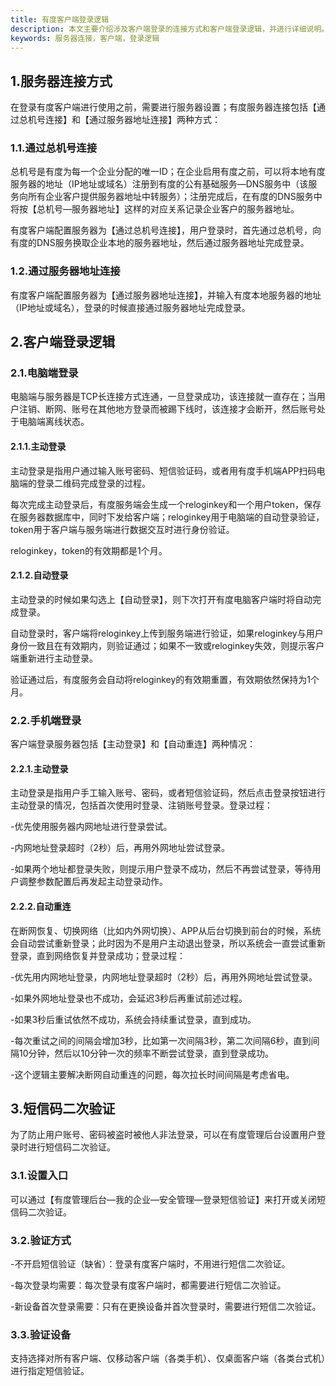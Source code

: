 ```yaml
---
title: 有度客户端登录逻辑
description: 本文主要介绍涉及客户端登录的连接方式和客户端登录逻辑，并进行详细说明。
keywords: 服务器连接，客户端，登录逻辑
---
```


## 1.服务器连接方式

在登录有度客户端进行使用之前，需要进行服务器设置；有度服务器连接包括【通过总机号连接】和【通过服务器地址连接】两种方式：



### 1.1.通过总机号连接

总机号是有度为每一个企业分配的唯一ID；在企业启用有度之前，可以将本地有度服务器的地址（IP地址或域名）注册到有度的公有基础服务—DNS服务中（该服务向所有企业客户提供服务器地址中转服务）；注册完成后，在有度的DNS服务中将按【总机号—服务器地址】这样的对应关系记录企业客户的服务器地址。

有度客户端配置服务器为【通过总机号连接】，用户登录时，首先通过总机号，向有度的DNS服务换取企业本地的服务器地址，然后通过服务器地址完成登录。	



### 1.2.通过服务器地址连接

有度客户端配置服务器为【通过服务器地址连接】，并输入有度本地服务器的地址（IP地址或域名），登录的时候直接通过服务器地址完成登录。



## 2.客户端登录逻辑

### 2.1.电脑端登录

电脑端与服务器是TCP长连接方式连通，一旦登录成功，该连接就一直存在；当用户注销、断网、账号在其他地方登录而被踢下线时，该连接才会断开，然后账号处于电脑端离线状态。



#### 2.1.1.主动登录

主动登录是指用户通过输入账号密码、短信验证码，或者用有度手机端APP扫码电脑端的登录二维码完成登录的过程。

每次完成主动登录后，有度服务端会生成一个reloginkey和一个用户token，保存在服务器数据库中，同时下发给客户端；reloginkey用于电脑端的自动登录验证，token用于客户端与服务端进行数据交互时进行身份验证。

reloginkey，token的有效期都是1个月。



#### 2.1.2.自动登录

主动登录的时候如果勾选上【自动登录】，则下次打开有度电脑客户端时将自动完成登录。

自动登录时，客户端将reloginkey上传到服务端进行验证，如果reloginkey与用户身份一致且在有效期内，则验证通过；如果不一致或reloginkey失效，则提示客户端重新进行主动登录。

验证通过后，有度服务会自动将reloginkey的有效期重置，有效期依然保持为1个月。



### 2.2.手机端登录

客户端登录服务器包括【主动登录】和【自动重连】两种情况：

#### 2.2.1.主动登录

主动登录是指用户手工输入账号、密码，或者短信验证码，然后点击登录按钮进行主动登录的情况，包括首次使用时登录、注销账号登录。登录过程：

-优先使用服务器内网地址进行登录尝试。

-内网地址登录超时（2秒）后，再用外网地址尝试登录。

-如果两个地址都登录失败，则提示用户登录不成功，然后不再尝试登录，等待用户调整参数配置后再发起主动登录动作。



#### 2.2.2.自动重连

在断网恢复、切换网络（比如内外网切换）、APP从后台切换到前台的时候，系统会自动尝试重新登录；此时因为不是用户主动退出登录，所以系统会一直尝试重新登录，直到网络恢复并登录成功；登录过程：

-优先用内网地址登录，内网地址登录超时（2秒）后，再用外网地址尝试登录。

-如果外网地址登录也不成功，会延迟3秒后再重试前述过程。

-如果3秒后重试依然不成功，系统会持续重试登录，直到成功。

-每次重试之间的间隔会增加3秒，比如第一次间隔3秒，第二次间隔6秒，直到间隔10分钟，然后以10分钟一次的频率不断尝试登录，直到登录成功。

-这个逻辑主要解决断网自动重连的问题，每次拉长时间间隔是考虑省电。



## 3.短信码二次验证

为了防止用户账号、密码被盗时被他人非法登录，可以在有度管理后台设置用户登录时进行短信码二次验证。



### **3.1.设置入口**

可以通过【有度管理后台—我的企业—安全管理—登录短信验证】来打开或关闭短信码二次验证。



### **3.2.验证方式**

-不开启短信验证（缺省）：登录有度客户端时，不用进行短信二次验证。

-每次登录均需要：每次登录有度客户端时，都需要进行短信二次验证。

-新设备首次登录需要：只有在更换设备并首次登录时，需要进行短信二次验证。



### **3.3.验证设备**

支持选择对所有客户端、仅移动客户端（各类手机）、仅桌面客户端（各类台式机）进行指定短信验证。